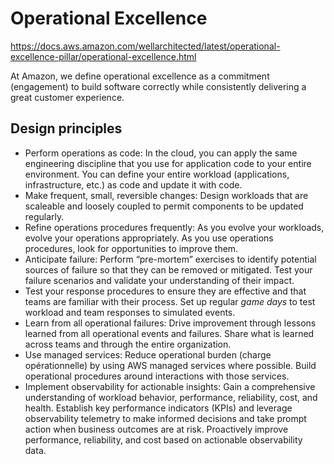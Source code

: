 # Operational Excellence

https://docs.aws.amazon.com/wellarchitected/latest/operational-excellence-pillar/operational-excellence.html

At Amazon, we define operational excellence as a commitment (engagement) to build software correctly while consistently delivering a great customer experience. 

## Design principles

- Perform operations as code: In the cloud, you can apply the same engineering discipline that you use for application code to your entire environment.
You can define your entire workload (applications, infrastructure, etc.) as code and update it with code.
- Make frequent, small, reversible changes: Design workloads that are scaleable and loosely coupled to permit components to be updated regularly. 
- Refine operations procedures frequently: As you evolve your workloads, evolve your operations appropriately. As you use operations procedures, look for opportunities to improve them.
- Anticipate failure: Perform “pre-mortem” exercises to identify potential sources of failure so that they can be removed or mitigated. Test your failure scenarios and validate your understanding of their impact.
- Test your response procedures to ensure they are effective and that teams are familiar with their process. Set up regular _game days_ to test workload and team responses to simulated events.
- Learn from all operational failures: Drive improvement through lessons learned from all operational events and failures. Share what is learned across teams and through the entire organization.
- Use managed services: Reduce operational burden (charge opérationnelle) by using AWS managed services where possible. Build operational procedures around interactions with those services.
- Implement observability for actionable insights: Gain a comprehensive understanding of workload behavior, performance, reliability, cost, and health.
Establish key performance indicators (KPIs) and leverage observability telemetry to make informed decisions and take prompt action when business outcomes are at risk.
Proactively improve performance, reliability, and cost based on actionable observability data.

